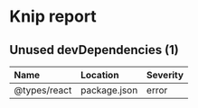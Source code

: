 # Knip report

## Unused devDependencies (1)

| Name         | Location     | Severity |
| :----------- | :----------- | :------- |
| @types/react | package.json | error    |


